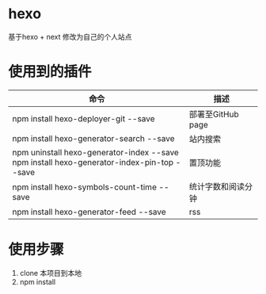 # hexo

基于hexo + next 修改为自己的个人站点

# 使用到的插件

| 命令                                                         | 描述               |
| ------------------------------------------------------------ | ------------------ |
| npm install hexo-deployer-git --save                         | 部署至GitHub page  |
| npm install hexo-generator-search --save                     | 站内搜索           |
| npm uninstall hexo-generator-index --save<br />npm install hexo-generator-index-pin-top --save | 置顶功能           |
| npm install hexo-symbols-count-time --save                   | 统计字数和阅读分钟 |
| npm install hexo-generator-feed --save                       | rss                |

# 使用步骤
1. clone 本项目到本地
2. npm install
